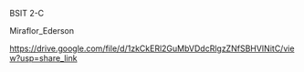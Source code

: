 BSIT 2-C

Miraflor_Ederson

https://drive.google.com/file/d/1zkCkERl2GuMbVDdcRlgzZNfSBHVINitC/view?usp=share_link


